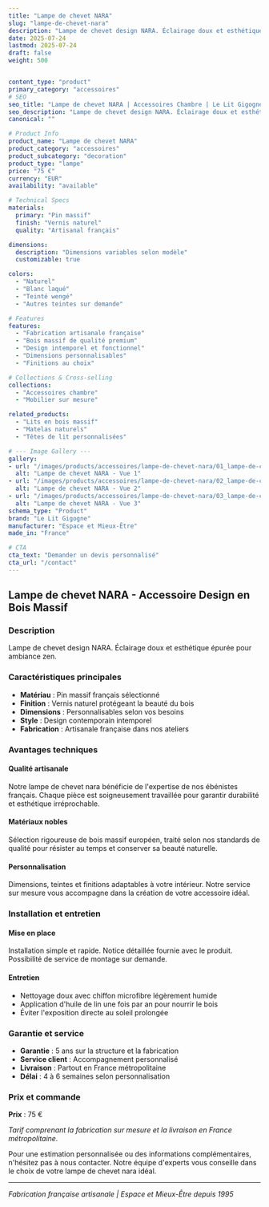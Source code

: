 ```yaml
---
title: "Lampe de chevet NARA"
slug: "lampe-de-chevet-nara"
description: "Lampe de chevet design NARA. Éclairage doux et esthétique épurée pour ambiance zen."
date: 2025-07-24
lastmod: 2025-07-24
draft: false
weight: 500


content_type: "product"
primary_category: "accessoires"
# SEO
seo_title: "Lampe de chevet NARA | Accessoires Chambre | Le Lit Gigogne"
seo_description: "Lampe de chevet design NARA. Éclairage doux et esthétique épurée pour ambiance zen."
canonical: ""

# Product Info
product_name: "Lampe de chevet NARA"
product_category: "accessoires"
product_subcategory: "decoration"
product_type: "lampe"
price: "75 €"
currency: "EUR"
availability: "available"

# Technical Specs
materials:
  primary: "Pin massif"
  finish: "Vernis naturel"
  quality: "Artisanal français"

dimensions:
  description: "Dimensions variables selon modèle"
  customizable: true

colors:
  - "Naturel"
  - "Blanc laqué" 
  - "Teinté wengé"
  - "Autres teintes sur demande"

# Features
features:
  - "Fabrication artisanale française"
  - "Bois massif de qualité premium"  
  - "Design intemporel et fonctionnel"
  - "Dimensions personnalisables"
  - "Finitions au choix"

# Collections & Cross-selling
collections:
  - "Accessoires chambre"
  - "Mobilier sur mesure"

related_products:
  - "Lits en bois massif"
  - "Matelas naturels"
  - "Têtes de lit personnalisées"

# --- Image Gallery ---
gallery:
- url: "/images/products/accessoires/lampe-de-chevet-nara/01_lampe-de-chevet-nara.jpg"
  alt: "Lampe de chevet NARA - Vue 1"
- url: "/images/products/accessoires/lampe-de-chevet-nara/02_lampe-de-chevet-nara.jpg"
  alt: "Lampe de chevet NARA - Vue 2"
- url: "/images/products/accessoires/lampe-de-chevet-nara/03_lampe-de-chevet-nara.jpg"
  alt: "Lampe de chevet NARA - Vue 3"
schema_type: "Product"
brand: "Le Lit Gigogne"
manufacturer: "Espace et Mieux-Être"
made_in: "France"

# CTA
cta_text: "Demander un devis personnalisé"
cta_url: "/contact"
---
```


## Lampe de chevet NARA - Accessoire Design en Bois Massif

### Description

Lampe de chevet design NARA. Éclairage doux et esthétique épurée pour ambiance zen.

### Caractéristiques principales

- **Matériau** : Pin massif français sélectionné
- **Finition** : Vernis naturel protégeant la beauté du bois
- **Dimensions** : Personnalisables selon vos besoins
- **Style** : Design contemporain intemporel
- **Fabrication** : Artisanale française dans nos ateliers

### Avantages techniques

#### Qualité artisanale
Notre lampe de chevet nara bénéficie de l'expertise de nos ébénistes français. Chaque pièce est soigneusement travaillée pour garantir durabilité et esthétique irréprochable.

#### Matériaux nobles
Sélection rigoureuse de bois massif européen, traité selon nos standards de qualité pour résister au temps et conserver sa beauté naturelle.

#### Personnalisation
Dimensions, teintes et finitions adaptables à votre intérieur. Notre service sur mesure vous accompagne dans la création de votre accessoire idéal.

### Installation et entretien

#### Mise en place
Installation simple et rapide. Notice détaillée fournie avec le produit. Possibilité de service de montage sur demande.

#### Entretien
- Nettoyage doux avec chiffon microfibre légèrement humide
- Application d'huile de lin une fois par an pour nourrir le bois
- Éviter l'exposition directe au soleil prolongée

### Garantie et service

- **Garantie** : 5 ans sur la structure et la fabrication
- **Service client** : Accompagnement personnalisé
- **Livraison** : Partout en France métropolitaine
- **Délai** : 4 à 6 semaines selon personnalisation

### Prix et commande

**Prix** : 75 €

*Tarif comprenant la fabrication sur mesure et la livraison en France métropolitaine.*

Pour une estimation personnalisée ou des informations complémentaires, n'hésitez pas à nous contacter. Notre équipe d'experts vous conseille dans le choix de votre lampe de chevet nara idéal.

---

*Fabrication française artisanale | Espace et Mieux-Être depuis 1995*
